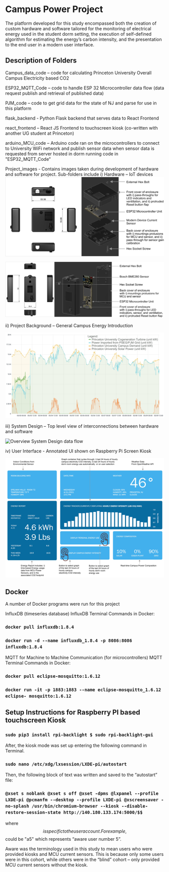 # Campus Power Project

The platform developed for this study encompassed both the creation of custom hardware and software tailored for the
monitoring of electrical energy used in the student dorm setting, the execution of self-defined algorithm for estimating
the energy’s carbon intensity, and the presentation to the end user in a modern user interface.

## Description of Folders

Campus_data_code – code for calculating Princeton University Overall Campus Electricity based CO2

ESP32_MQTT_Code – code to handle ESP 32 Microcontroller data flow (data request publish and retrieval of published data)

PJM_code – code to get grid data for the state of NJ and parse for use in this platform

flask_backend - Python Flask backend that serves data to React Frontend

react_frontend – React JS Frontend to touchscreen kiosk (co-written with another UG student at Princeton)

arduino_MCU_code – Arduino code ran on the microcontrollers to connect to University WiFi network and publish sensor data
when sensor data is requested from server hosted in dorm running code in "ESP32_MQTT_Code"

Project_images - Contains images taken during development of hardware and software for project. Sub-folders include
i) Hardware – IoT devices
![Power Sensor Enclosure Annotated](https://github.com/kiera-ann/campus_energy_project/blob/master/Project_images/readme%20Images/Power%20Sensor%20Enclosure%20Annotated.png)

![Environmental Sensor Enclosure Annotated](https://github.com/kiera-ann/campus_energy_project/blob/master/Project_images/readme%20Images/Enviro%20Sensor%20Enclosure%20annotated.png)

ii) Project Background – General Campus Energy Introduction

![PU 7 day Power Composition timeseries graph](https://github.com/kiera-ann/campus_energy_project/blob/master/Project_images/readme%20Images/PU%207%20day%20Power%20Composition%20timeseries%20graph.png)

iii) System Design – Top level view of interconnections between hardware and software

![Overview System Design data flow](https://github.com/kiera-ann/campus_energy_project/blob/master/Project_images/readme%20Images/Overview%20System%20Design%20data%20flow.pngg)

iv) User Interface - Annotated UI shown on Raspberry Pi Screen Kiosk

![UI annotated](https://github.com/kiera-ann/campus_energy_project/blob/master/Project_images/readme%20Images/UI%20annotated.png)

## Docker

A number of Docker programs were run for this project

InfluxDB (timeseries database)
InfluxDB Terminal Commands in Docker:

### `docker pull influxdb:1.8.4`

### `docker run -d --name influxdb_1.8.4 -p 8086:8086 influxdb:1.8.4`

MQTT for Machine to Machine Communication (for microcontrollers)
MQTT Terminal Commands in Docker:

### `docker pull eclipse-mosquitto:1.6.12`

### `docker run -it -p 1883:1883 --name eclipse-mosquitto_1.6.12 eclipse- mosquitto:1.6.12`

## Setup Instructions for Raspberry PI based touchscreen Kiosk

### `sudo pip3 install rpi-backlight $ sudo rpi-backlight-gui`

After, the kiosk mode was set up entering the following command in Terminal.

### `sudo nano /etc/xdg/lxsession/LXDE-pi/autostart`

Then, the following block of text was written and saved to the “autostart” file:

### `@xset s noblank @xset s off @xset -dpms @lxpanel --profile LXDE-pi @pcmanfm --desktop --profile LXDE-pi @xscreensaver -no-splash /usr/bin/chromium-browser --kiosk --disable-restore-session-state http://140.180.133.174:5000/$$`

where $$ is specific to the user account. For example, $$ could be "a5" which represents “aware user number 5”.

Aware was the terminology used in this study to mean users who were provided kiosks and MCU current sensors. This is
because only some users were in this cohort, while others were in the “blind” cohort – only provided MCU current sensors
without the kiosk.